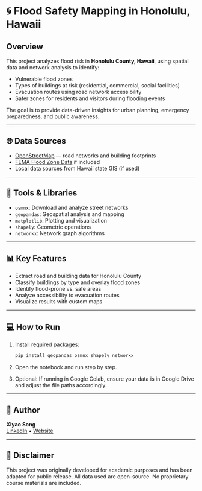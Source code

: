 # 🌀 Flood Safety Mapping in Honolulu, Hawaii

## Overview

This project analyzes flood risk in **Honolulu County, Hawaii**, using spatial data and network analysis to identify:

- Vulnerable flood zones
- Types of buildings at risk (residential, commercial, social facilities)
- Evacuation routes using road network accessibility
- Safer zones for residents and visitors during flooding events

The goal is to provide data-driven insights for urban planning, emergency preparedness, and public awareness.

---

## 🌐 Data Sources

- [OpenStreetMap](https://www.openstreetmap.org/) — road networks and building footprints
- [FEMA Flood Zone Data](https://msc.fema.gov/portal/home) if included
- Local data sources from Hawaii state GIS (if used)

---

## 🧰 Tools & Libraries

- `osmnx`: Download and analyze street networks
- `geopandas`: Geospatial analysis and mapping
- `matplotlib`: Plotting and visualization
- `shapely`: Geometric operations
- `networkx`: Network graph algorithms

---

## 📊 Key Features

- Extract road and building data for Honolulu County
- Classify buildings by type and overlay flood zones
- Identify flood-prone vs. safe areas
- Analyze accessibility to evacuation routes
- Visualize results with custom maps

---

## 💻 How to Run

1. Install required packages:
    ```bash
    pip install geopandas osmnx shapely networkx
    ```

2. Open the notebook and run step by step.

3. Optional: If running in Google Colab, ensure your data is in Google Drive and adjust the file paths accordingly.

---

## 📝 Author

**Xiyao Song**  
[LinkedIn](https://www.linkedin.com/xiyao-song) • [Website](https://osong.me)

---

## 📌 Disclaimer

This project was originally developed for academic purposes and has been adapted for public release. All data used are open-source. No proprietary course materials are included.
